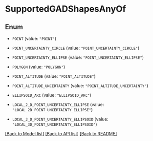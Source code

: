 # SupportedGADShapesAnyOf

## Enum


* `POINT` (value: `"POINT"`)

* `POINT_UNCERTAINTY_CIRCLE` (value: `"POINT_UNCERTAINTY_CIRCLE"`)

* `POINT_UNCERTAINTY_ELLIPSE` (value: `"POINT_UNCERTAINTY_ELLIPSE"`)

* `POLYGON` (value: `"POLYGON"`)

* `POINT_ALTITUDE` (value: `"POINT_ALTITUDE"`)

* `POINT_ALTITUDE_UNCERTAINTY` (value: `"POINT_ALTITUDE_UNCERTAINTY"`)

* `ELLIPSOID_ARC` (value: `"ELLIPSOID_ARC"`)

* `LOCAL_2_D_POINT_UNCERTAINTY_ELLIPSE` (value: `"LOCAL_2D_POINT_UNCERTAINTY_ELLIPSE"`)

* `LOCAL_3_D_POINT_UNCERTAINTY_ELLIPSOID` (value: `"LOCAL_3D_POINT_UNCERTAINTY_ELLIPSOID"`)


[[Back to Model list]](../README.md#documentation-for-models) [[Back to API list]](../README.md#documentation-for-api-endpoints) [[Back to README]](../README.md)


